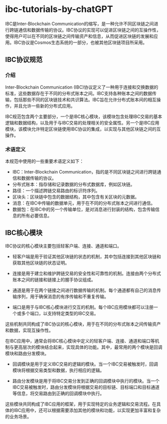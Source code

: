 # ibc-tutorials-by-chatGPT

IBC是Inter-Blockchain Communication的缩写，是一种允许不同区块链之间进行跨链通信和数据传输的协议。IBC协议的实现可以促进区块链之间的互操作性，使得用户可以在不同的区块链之间传输资产和信息，从而促进区块链的发展和应用。IBC协议是Cosmos生态系统的一部分，也被其他区块链项目所采用。

## IBC协议规范

### 介绍

Inter-Blockchain Communication (IBC)协议定义了一种用于连接和交换数据的标准，这些数据存在于不同的分布式账本之间。IBC支持各种账本之间的数据传输，包括那些不同的区块链技术和共识算法。IBC旨在允许分布式账本间的相互操作，并且允许一些新的分布式应用。

IBC规范包含两个主要部分，一个是IBC核心模块，该模块包含处理IBC交易的基本逻辑和数据结构，以及用于与IBC交易的处理相关的安全属性。另一个是IBC应用模块，该模块允许特定区块链使用IBC协议的集成，以实现与其他区块链之间的互操作。

### 术语定义

本规范中使用的一些重要术语定义如下：

- IBC：Inter-Blockchain Communication，指的是不同区块链之间进行跨链通信和数据传输的协议。
- 分布式账本：指存储和记录数据的分布式数据库，例如区块链。
- 路径：一个描述跨链交易路由的标识符序列。
- 区块头：区块链中包含的数据结构，其中包含有关区块的元数据。
- 消息：在IBC中传输的数据单元，用于在不同的分布式账本之间进行通信。
- 数据包：在IBC中的另一个传输单位，是对消息进行封装的结构，包含传输信息的所有必要信息。


## IBC核心模块

IBC协议的核心模块主要包括轻客户端、连接、通道和端口。

- 轻客户端是用于验证其他区块链的状态的机制，其中包括连接到其他区块链和获取其他区块链的状态证明。

- 连接是用于建立和维护跨链交易的安全性和可靠性的机制。连接由两个分布式账本之间的链接和链接上的握手协议组成。

- 通道是用于在两个链接之间进行数据传输的机制。每个通道都有自己的消息传输序列，用于确保消息的有序传输和不重复传输。

- 端口是用于与IBC核心模块进行交互的机制。每个IBC应用模块都可以注册一个或多个端口，以支持特定类型的IBC交易。

这些机制共同构成了IBC协议的核心模块，用于在不同的分布式账本之间传输资产和数据，实现互操作性。

在IBC应用中，通常会将IBC核心模块中定义的轻客户端、连接、通道和端口等机制与更高层次的模块结合起来，实现具体的功能。其中，最常用的两个模块是回调模块和路由分发模块。

- 回调模块是用于定义IBC交易的逻辑的模块。当一个IBC交易被触发时，回调模块将根据交易类型和数据，执行相应的逻辑。

- 路由分发模块是用于将IBC交易分发到正确的回调模块中执行的模块。当一个IBC交易被触发时，路由分发模块将根据交易的目标链、目标端口和目标通道等信息，将交易路由到正确的回调模块中执行。

这些模块共同构成了IBC应用的框架，用于实现特定的业务逻辑和交易流程。在具体的IBC应用中，还可以根据需要添加其他的模块和功能，以实现更加丰富和复杂的业务场景。
